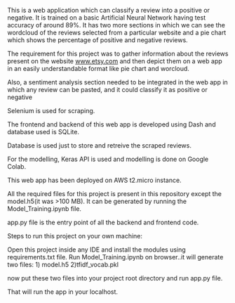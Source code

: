 This is a web application which can classify a review into a positive or negative. It is trained on a basic Artificial Neural Network having test accuracy of around 89%. It has two more sections in which we can see the wordcloud of the reviews selected from a particular website and a pie chart which shows the percentage of positive and negative reviews. 

The requirement for this project was to gather information about the reviews present on the website www.etsy.com and then depict them on a web app 
in an easily understandable format like pie chart and worcloud.

Also, a sentiment analysis section needed to be integrated in the web app in which any review can be pasted, and it could classify it as positive or negative


Selenium is used for scraping.

The frontend and backend of this web app is developed using Dash and database used is SQLite. 

Database is used just to store and retreive the scraped reviews.

For the modelling, Keras API is used and modelling is done on Google Colab.

This web app has been deployed on AWS t2.micro instance.


All the required files for this project is present in this repository except the model.h5(it was >100 MB).
It can be generated by running the Model_Training.ipynb file.

app.py file is the entry point of all the backend and frontend code.

Steps to run this project on your own machine:

Open this project inside any IDE and install the modules using requirements.txt file. Run Model_Training.ipynb on browser..it will generate two files: 1) model.h5  2)tfidf_vocab.pkl

now put these two files into your project root directory and run app.py file.

That will run the app in your localhost.







